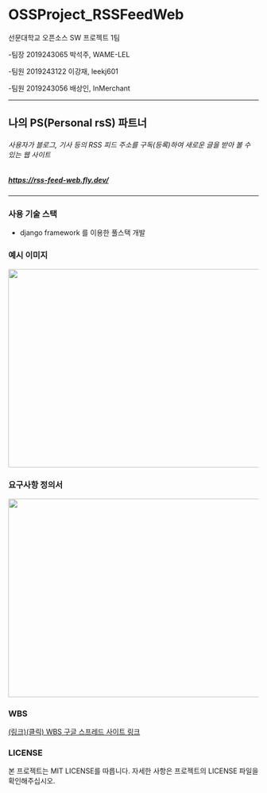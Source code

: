 # OSSProject_RSSFeedWeb
선문대학교 오픈소스 SW 프로젝트 1팀


-팀장 2019243065 박석주, WAME-LEL

-팀원 2019243122 이강재, leekj601

-팀원 2019243056 배상인, InMerchant

---

## 나의 PS(Personal rsS) 파트너


###### 사용자가 블로그, 기사 등의 RSS 피드 주소를 구독(등록)하여 새로운 글을 받아 볼 수 있는 웹 사이트
##### <a href="https://rss-feed-web.fly.dev/" target="_blank">https://rss-feed-web.fly.dev/</a>
---

### 사용 기술 스택

- django framework 를 이용한 풀스택 개발


### 예시 이미지

<img src="https://github.com/WAME-LEL/OSSProject_RSSFeedWeb/assets/56767018/40f119e0-bbe9-4f9e-b9f9-da440e8b242a"  width="700" height="400">


### 요구사항 정의서

<img src="https://github.com/WAME-LEL/OSSProject_RSSFeedWeb/assets/56767018/b3d16989-ee73-4513-b4f6-66ee4276ac80"  width="700" height="400">


### WBS
[(링크)(클릭) WBS 구글 스프레드 사이트 링크](https://docs.google.com/spreadsheets/d/1d2JO0KBQE9fXQ51-dqd_syQR3cCEJ8yWXrftlQvSgs8/edit#gid=0)

### LICENSE
본 프로젝트는 MIT LICENSE를 따릅니다. 자세한 사항은 프로젝트의 LICENSE 파일을 확인해주십시오.

